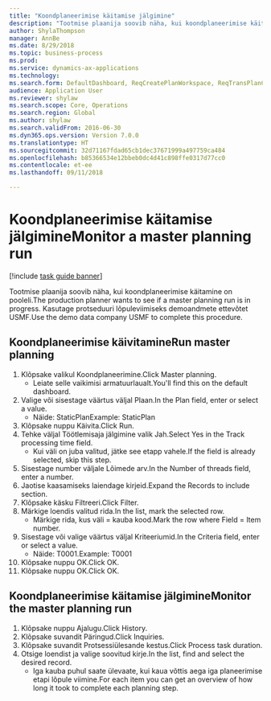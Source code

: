 ```yaml
--- 
title: "Koondplaneerimise käitamise jälgimine"
description: "Tootmise plaanija soovib näha, kui koondplaneerimise käitamine on pooleli."
author: ShylaThompson
manager: AnnBe
ms.date: 8/29/2018
ms.topic: business-process
ms.prod: 
ms.service: dynamics-ax-applications
ms.technology: 
ms.search.form: DefaultDashboard, ReqCreatePlanWorkspace, ReqTransPlanCard, SysQueryForm, InventItemIdLookupSimple, ReqLog, ReqProcessTaskTrace
audience: Application User
ms.reviewer: shylaw
ms.search.scope: Core, Operations
ms.search.region: Global
ms.author: shylaw
ms.search.validFrom: 2016-06-30
ms.dyn365.ops.version: Version 7.0.0
ms.translationtype: HT
ms.sourcegitcommit: 32d71167fdad65cb1dec37671999a497759ca484
ms.openlocfilehash: b85366534e12bbeb0dc4d41c898ffe0317d77cc0
ms.contentlocale: et-ee
ms.lasthandoff: 09/11/2018

---
```

# <a name="monitor-a-master-planning-run"></a><span data-ttu-id="5a1f4-103">Koondplaneerimise käitamise jälgimine</span><span class="sxs-lookup"><span data-stu-id="5a1f4-103">Monitor a master planning run</span></span>

[!include [task guide banner](../../includes/task-guide-banner.md)]

<span data-ttu-id="5a1f4-104">Tootmise plaanija soovib näha, kui koondplaneerimise käitamine on pooleli.</span><span class="sxs-lookup"><span data-stu-id="5a1f4-104">The production planner wants to see if a master planning run is in progress.</span></span> <span data-ttu-id="5a1f4-105">Kasutage protseduuri lõpuleviimiseks demoandmete ettevõtet USMF.</span><span class="sxs-lookup"><span data-stu-id="5a1f4-105">Use the demo data company USMF to complete this procedure.</span></span>


## <a name="run-master-planning"></a><span data-ttu-id="5a1f4-106">Koondplaneerimise käivitamine</span><span class="sxs-lookup"><span data-stu-id="5a1f4-106">Run master planning</span></span>
1. <span data-ttu-id="5a1f4-107">Klõpsake valikul Koondplaneerimine.</span><span class="sxs-lookup"><span data-stu-id="5a1f4-107">Click Master planning.</span></span>
    * <span data-ttu-id="5a1f4-108">Leiate selle vaikimisi armatuurlaualt.</span><span class="sxs-lookup"><span data-stu-id="5a1f4-108">You'll find this on the default dashboard.</span></span>  
2. <span data-ttu-id="5a1f4-109">Valige või sisestage väärtus väljal Plaan.</span><span class="sxs-lookup"><span data-stu-id="5a1f4-109">In the Plan field, enter or select a value.</span></span>
    * <span data-ttu-id="5a1f4-110">Näide: StaticPlan</span><span class="sxs-lookup"><span data-stu-id="5a1f4-110">Example: StaticPlan</span></span>  
3. <span data-ttu-id="5a1f4-111">Klõpsake nuppu Käivita.</span><span class="sxs-lookup"><span data-stu-id="5a1f4-111">Click Run.</span></span>
4. <span data-ttu-id="5a1f4-112">Tehke väljal Töötlemisaja jälgimine valik Jah.</span><span class="sxs-lookup"><span data-stu-id="5a1f4-112">Select Yes in the Track processing time field.</span></span>
    * <span data-ttu-id="5a1f4-113">Kui väli on juba valitud, jätke see etapp vahele.</span><span class="sxs-lookup"><span data-stu-id="5a1f4-113">If the field is already selected, skip this step.</span></span>  
5. <span data-ttu-id="5a1f4-114">Sisestage number väljale Lõimede arv.</span><span class="sxs-lookup"><span data-stu-id="5a1f4-114">In the Number of threads field, enter a number.</span></span>
6. <span data-ttu-id="5a1f4-115">Jaotise kaasamiseks laiendage kirjeid.</span><span class="sxs-lookup"><span data-stu-id="5a1f4-115">Expand the Records to include section.</span></span>
7. <span data-ttu-id="5a1f4-116">Klõpsake käsku Filtreeri.</span><span class="sxs-lookup"><span data-stu-id="5a1f4-116">Click Filter.</span></span>
8. <span data-ttu-id="5a1f4-117">Märkige loendis valitud rida.</span><span class="sxs-lookup"><span data-stu-id="5a1f4-117">In the list, mark the selected row.</span></span>
    * <span data-ttu-id="5a1f4-118">Märkige rida, kus väli = kauba kood.</span><span class="sxs-lookup"><span data-stu-id="5a1f4-118">Mark the row where Field = Item number.</span></span>  
9. <span data-ttu-id="5a1f4-119">Sisestage või valige väärtus väljal Kriteeriumid.</span><span class="sxs-lookup"><span data-stu-id="5a1f4-119">In the Criteria field, enter or select a value.</span></span>
    * <span data-ttu-id="5a1f4-120">Näide: T0001.</span><span class="sxs-lookup"><span data-stu-id="5a1f4-120">Example: T0001</span></span>  
10. <span data-ttu-id="5a1f4-121">Klõpsake nuppu OK.</span><span class="sxs-lookup"><span data-stu-id="5a1f4-121">Click OK.</span></span>
11. <span data-ttu-id="5a1f4-122">Klõpsake nuppu OK.</span><span class="sxs-lookup"><span data-stu-id="5a1f4-122">Click OK.</span></span>

## <a name="monitor-the-master-planning-run"></a><span data-ttu-id="5a1f4-123">Koondplaneerimise käitamise jälgimine</span><span class="sxs-lookup"><span data-stu-id="5a1f4-123">Monitor the master planning run</span></span>
1. <span data-ttu-id="5a1f4-124">Klõpsake nuppu Ajalugu.</span><span class="sxs-lookup"><span data-stu-id="5a1f4-124">Click History.</span></span>
2. <span data-ttu-id="5a1f4-125">Klõpsake suvandit Päringud.</span><span class="sxs-lookup"><span data-stu-id="5a1f4-125">Click Inquiries.</span></span>
3. <span data-ttu-id="5a1f4-126">Klõpsake suvandit Protsessiülesande kestus.</span><span class="sxs-lookup"><span data-stu-id="5a1f4-126">Click Process task duration.</span></span>
4. <span data-ttu-id="5a1f4-127">Otsige loendist ja valige soovitud kirje.</span><span class="sxs-lookup"><span data-stu-id="5a1f4-127">In the list, find and select the desired record.</span></span>
    * <span data-ttu-id="5a1f4-128">Iga kauba puhul saate ülevaate, kui kaua võttis aega iga planeerimise etapi lõpule viimine.</span><span class="sxs-lookup"><span data-stu-id="5a1f4-128">For each item you can get an overview of how long it took to complete each planning step.</span></span>  


